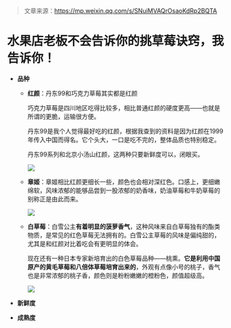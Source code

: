 > 文章来源：https://mp.weixin.qq.com/s/SNuiMVAQrOsaoKdRp2BQTA

# 水果店老板不会告诉你的挑草莓诀窍，我告诉你！

- **品种**

  - **红颜**：丹东99和巧克力草莓其实都是红颜

    巧克力草莓是四川地区吃得比较多，相比普通红颜的硬度更高——也就是所谓的更脆，运输很方便。

    丹东99是我个人觉得最好吃的红颜，根据我查到的资料是因为红颜在1999年传入中国而得名。它个头大，一口是吃不完的，整体品质也特别稳定。

    丹东99系列和北京小汤山红颜，这两种只要新鲜度可以，闭眼买。

    ![](https://mmbiz.qpic.cn/mmbiz_jpg/eicZT2sSQQr1E8MicyUPmpUHmOxI9jIM28h62R3qVR8ibpPnVMOlebF4njVhKYLNrFDaFSscmenv3KjprttuhxbBA/640?wx_fmt=jpeg&wxfrom=5&wx_lazy=1&wx_co=1)

  - **章姬**：章姬相比红颜更细长一些，颜色也会相对深红色。口感上，更细嫩绵软，风味浓郁的能够品尝到一股浓郁的奶香味，奶油草莓和牛奶草莓的别称正是由此而来。

    ![](https://mmbiz.qpic.cn/mmbiz_jpg/eicZT2sSQQr1E8MicyUPmpUHmOxI9jIM28vswt2pf6RicHFbxYGYE0S6hTfQJNQWw7nbUctAoOLgNPbH7ibmPFyaCA/640?wx_fmt=jpeg&wxfrom=5&wx_lazy=1&wx_co=1)

  - **白草莓**：白雪公主**有着明显的菠萝香气**，这种风味来自白草莓独有的酯类物质，是常见的红色草莓无法拥有的。白雪公主草莓的风味是偏纯甜的，尤其是和红颜对比着吃会有更明显的体会。

    现在还有一种日本专家新培育出的白色草莓品种——桃熏。**它是利用中国原产的黄毛草莓和八倍体草莓培育出来的**，外观有点像小号的桃子，香气也是非常浓郁的桃子香，颜色则是粉粉嫩嫩的橙粉色，颜值超级高。

    ![](https://mmbiz.qpic.cn/mmbiz_jpg/eicZT2sSQQr1E8MicyUPmpUHmOxI9jIM282yyrUOmnEuwic8U97R6taDYB4s2rd4aqAF0LetZnsXnsRyjvSxJlq4g/640?wx_fmt=jpeg&wxfrom=5&wx_lazy=1&wx_co=1)

- **新鲜度**

- **成熟度**